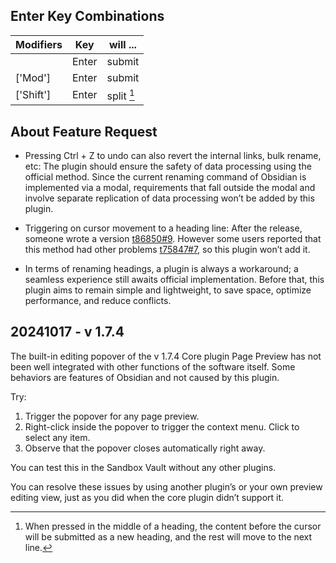 
## Enter Key Combinations

| Modifiers | Key   | will ...   |
| --------- | ----- | ---------- |
|           | Enter | submit     |
| ['Mod']   | Enter | submit     |
| ['Shift'] | Enter | split [^1] |

[^1]: When pressed in the middle of a heading, the content before the cursor will be submitted as a new heading, and the rest will move to the next line.

## About Feature Request

- Pressing Ctrl + Z to undo can also revert the internal links, bulk rename, etc: The plugin should ensure the safety of data processing using the official method. Since the current renaming command of Obsidian is implemented via a modal, requirements that fall outside the modal and involve separate replication of data processing won’t be added by this plugin.

- Triggering on cursor movement to a heading line: After the release, someone wrote a version [t86850#9](https://forum.obsidian.md/t/mini-plugin-update-internal-links-when-renaming-a-heading/86850/9). However some users reported that this method had other problems [t75847#7](https://forum.obsidian.md/t/always-run-rename-this-heading-command-when-a-heading-is-clicked/75847/7), so this plugin won’t add it.

- In terms of renaming headings, a plugin is always a workaround; a seamless experience still awaits official implementation. Before that, this plugin aims to remain simple and lightweight, to save space, optimize performance, and reduce conflicts.

## 20241017 - v 1.7.4

The built-in editing popover of the v 1.7.4 Core plugin Page Preview has not been well integrated with other functions of the software itself. Some behaviors are features of Obsidian and not caused by this plugin.

Try:

1. Trigger the popover for any page preview.
2. Right-click inside the popover to trigger the context menu. Click to select any item.
3. Observe that the popover closes automatically right away.

You can test this in the Sandbox Vault without any other plugins.

You can resolve these issues by using another plugin’s or your own preview editing view, just as you did when the core plugin didn’t support it.

